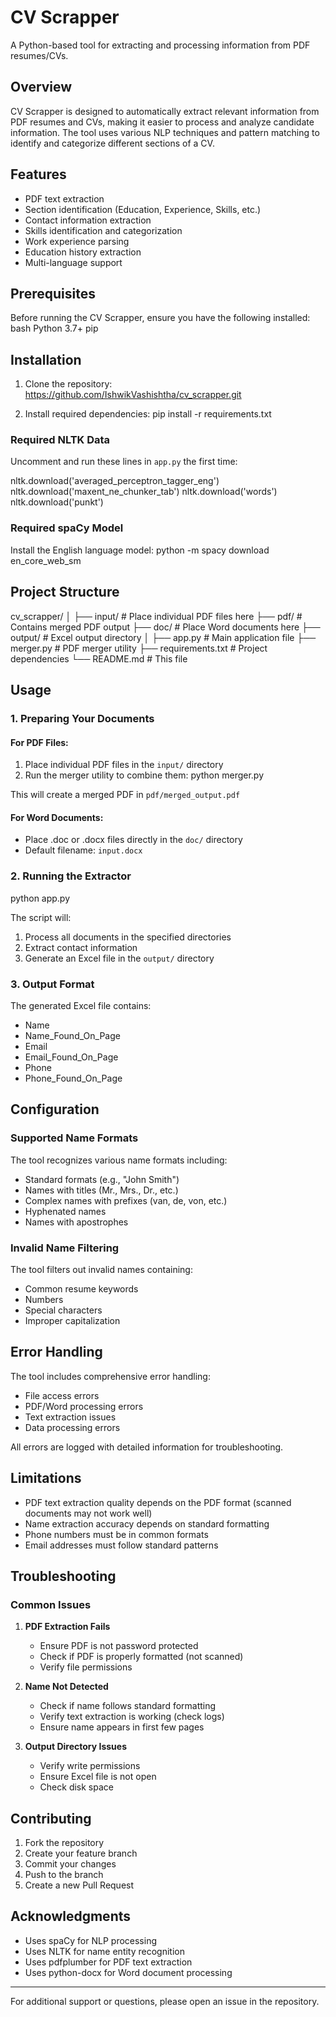 # CV Scrapper

A Python-based tool for extracting and processing information from PDF resumes/CVs.

## Overview

CV Scrapper is designed to automatically extract relevant information from PDF resumes and CVs, making it easier to process and analyze candidate information. The tool uses various NLP techniques and pattern matching to identify and categorize different sections of a CV.

## Features

- PDF text extraction
- Section identification (Education, Experience, Skills, etc.)
- Contact information extraction
- Skills identification and categorization
- Work experience parsing
- Education history extraction
- Multi-language support

## Prerequisites

Before running the CV Scrapper, ensure you have the following installed:
bash
Python 3.7+
pip

## Installation

1. Clone the repository: https://github.com/IshwikVashishtha/cv_scrapper.git

2. Install required dependencies:
   pip install -r requirements.txt

### Required NLTK Data
Uncomment and run these lines in `app.py` the first time:


nltk.download('averaged_perceptron_tagger_eng')
nltk.download('maxent_ne_chunker_tab')
nltk.download('words')
nltk.download('punkt')


### Required spaCy Model
Install the English language model: 
python -m spacy download en_core_web_sm


## Project Structure

cv_scrapper/ 
│
├── input/ # Place individual PDF files here
├── pdf/ # Contains merged PDF output
├── doc/ # Place Word documents here
├── output/ # Excel output directory
│
├── app.py # Main application file
├── merger.py # PDF merger utility
├── requirements.txt # Project dependencies
└── README.md # This file


## Usage

### 1. Preparing Your Documents

#### For PDF Files:
1. Place individual PDF files in the `input/` directory
2. Run the merger utility to combine them:
python merger.py

This will create a merged PDF in `pdf/merged_output.pdf`

#### For Word Documents:
- Place .doc or .docx files directly in the `doc/` directory
- Default filename: `input.docx`

### 2. Running the Extractor
python app.py


The script will:
1. Process all documents in the specified directories
2. Extract contact information
3. Generate an Excel file in the `output/` directory

### 3. Output Format

The generated Excel file contains:
- Name
- Name_Found_On_Page
- Email
- Email_Found_On_Page
- Phone
- Phone_Found_On_Page

## Configuration

### Supported Name Formats
The tool recognizes various name formats including:
- Standard formats (e.g., "John Smith")
- Names with titles (Mr., Mrs., Dr., etc.)
- Complex names with prefixes (van, de, von, etc.)
- Hyphenated names
- Names with apostrophes

### Invalid Name Filtering
The tool filters out invalid names containing:
- Common resume keywords
- Numbers
- Special characters
- Improper capitalization

## Error Handling

The tool includes comprehensive error handling:
- File access errors
- PDF/Word processing errors
- Text extraction issues
- Data processing errors

All errors are logged with detailed information for troubleshooting.

## Limitations

- PDF text extraction quality depends on the PDF format (scanned documents may not work well)
- Name extraction accuracy depends on standard formatting
- Phone numbers must be in common formats
- Email addresses must follow standard patterns

## Troubleshooting

### Common Issues

1. **PDF Extraction Fails**
   - Ensure PDF is not password protected
   - Check if PDF is properly formatted (not scanned)
   - Verify file permissions

2. **Name Not Detected**
   - Check if name follows standard formatting
   - Verify text extraction is working (check logs)
   - Ensure name appears in first few pages

3. **Output Directory Issues**
   - Verify write permissions
   - Ensure Excel file is not open
   - Check disk space

## Contributing

1. Fork the repository
2. Create your feature branch
3. Commit your changes
4. Push to the branch
5. Create a new Pull Request

## Acknowledgments

- Uses spaCy for NLP processing
- Uses NLTK for name entity recognition
- Uses pdfplumber for PDF text extraction
- Uses python-docx for Word document processing

---

For additional support or questions, please open an issue in the repository.
